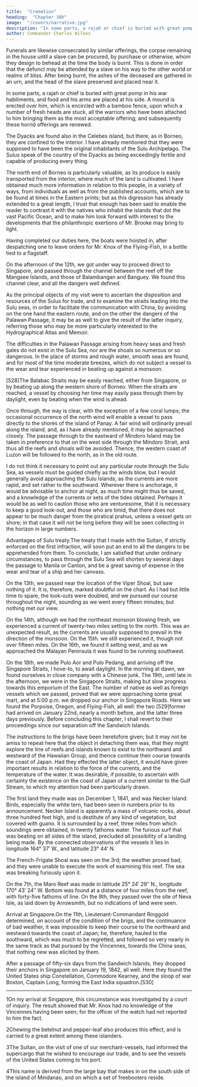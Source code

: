 ```yaml
---
title:  "Cremation"
heading:  "Chapter 38h"
image:  "/covers/narrative.jpg"
description: "In some parts, a rajah or chief is buried with great pomp in his war habiliments, and food and his arms are placed at his side"
author: Commander Charles Wilkes
---
```



Funerals are likewise consecrated by similar offerings, the corpse remaining in the house until a slave can be procured, by purchase or otherwise, whom they design to behead at the time the body is burnt. This is done in order that the defunct may be attended by a slave on his way to the other world or realms of bliss. After being burnt, the ashes of the deceased are gathered in an urn, and the head of the slave preserved and placed near it.

In some parts, a rajah or chief is buried with great pomp in his war habiliments, and food and his arms are placed at his side. A mound is erected over him, which is encircled with a bamboo fence, upon which a number of fresh heads are stuck, all the warriors who have been attached to him bringing them as the most acceptable offering; and subsequently these horrid offerings are renewed.

The Dyacks are found also in the Celebes island, but there, as in Borneo, they are confined to the interior. I have already mentioned that they were supposed to have been the original inhabitants of the Sulu Archipelago. The Sulus speak of the country of the Dyacks as being exceedingly fertile and capable of producing every thing. 

The north end of Borneo is particularly valuable, as its produce is easily transported from the interior, where much of the land is cultivated. I have obtained much more information in relation to this people, in a variety of ways, from individuals as well as from the published accounts, which are to be found at times in the Eastern prints; but as this digression has already extended to a great length, I trust that enough has been said to enable the reader to contrast it with the natives who inhabit the islands that dot the vast Pacific Ocean, and to make him look forward with interest to the developments that the philanthropic exertions of Mr. Brooke may bring to light.

Having completed our duties here, the boats were hoisted in, after despatching one to leave orders for Mr. Knox of the Flying-Fish, in a bottle tied to a flagstaff.

On the afternoon of the 12th, we got under way to proceed direct to Singapore, and passed through the channel between the reef off the Mangsee Islands, and those of Balambangan and Banguey. We found this channel clear, and all the dangers well defined.

As the principal objects of my visit were to ascertain the disposition and resources of the Sulus for trade, and to examine the straits leading into the Sulu seas, in order to facilitate the communication with China, by avoiding on the one hand the eastern route, and on the other the dangers of the Palawan Passage, it may be as well to give the result of the latter inquiry, referring those who may be more particularly interested to the Hydrographical Atlas and Memoir.

The difficulties in the Palawan Passage arising from heavy seas and fresh gales do not exist in the Sulu Sea, nor are the shoals so numerous or so dangerous. In the place of storms and rough water, smooth seas are found, and for most of the time moderate breezes, which do not subject a vessel to the wear and tear experienced in beating up against a monsoon.

[528]The Balabac Straits may be easily reached, either from Singapore, or by beating up along the western shore of Borneo. When the straits are reached, a vessel by choosing her time may easily pass through them by daylight, even by beating when the wind is ahead.

Once through, the way is clear, with the exception of a few coral lumps; the occasional occurrence of the north wind will enable a vessel to pass directly to the shores of the island of Panay. A fair wind will ordinarily prevail along the island, and, as I have already mentioned, it may be approached closely. The passage through to the eastward of Mindoro Island may be taken in preference to that on the west side through the Mindoro Strait, and thus all the reefs and shoals will be avoided. Thence, the western coast of Luzon will be followed to the north, as in the old route.

I do not think it necessary to point out any particular route through the Sulu Sea, as vessels must be guided chiefly as the winds blow, but I would generally avoid approaching the Sulu Islands, as the currents are more rapid, and set rather to the southward. Wherever there is anchorage, it would be advisable to anchor at night, as much time might thus be saved, and a knowledge of the currents or sets of the tides obtained. Perhaps it would be as well to caution those who are venturesome, that it is necessary to keep a good look-out, and those who are timid, that there does not appear to be much danger from the piratical prahus, unless a vessel gets on shore; in that case it will not be long before they will be seen collecting in the horizon in large numbers.

Advantages of Sulu treaty.The treaty that I made with the Sultan, if strictly enforced on the first infraction, will soon put an end to all the dangers to be apprehended from them. To conclude, I am satisfied that under ordinary circumstances, to pass through the Sulu Sea will shorten by several days the passage to Manila or Canton, and be a great saving of expense in the wear and tear of a ship and her canvass.

On the 13th, we passed near the location of the Viper Shoal, but saw nothing of it. It is, therefore, marked doubtful on the chart. As I had but little time to spare, the look-outs were doubled, and we pursued our course throughout the night, sounding as we went every fifteen minutes; but nothing met our view.

On the 14th, although we had the northeast monsoon blowing fresh, we experienced a current of twenty-two miles setting to the north. This was an unexpected result, as the currents are usually supposed to prevail in the direction of the monsoon. On the 15th. we still experienced it, though not over fifteen miles. On the 16th, we found it setting west, and as we approached the Malayan Peninsula it was found to be running southwest.

On the 18th, we made Pulo Aor and Pulo Pedang, and arriving off the Singapore Straits, I hove-to, to await daylight. In the morning at dawn, we found ourselves in close company with a Chinese junk. The 19th, until late in the afternoon, we were in the Singapore Straits, making but slow progress towards this emporium of the East. The number of native as well as foreign vessels which we passed, proved that we were approaching some great mart, and at 5:00 p.m. we dropped our anchor in Singapore Roads. Here we found the Porpoise, Oregon, and Flying-Fish, all well: the two [529]former had arrived on January 22nd, nearly a month before, and the latter three days previously. Before concluding this chapter, I shall revert to their proceedings since our separation off the Sandwich Islands.

The instructions to the brigs have been heretofore given; but it may not be amiss to repeat here that the object in detaching them was, that they might explore the line of reefs and islands known to exist to the northward and westward of the Hawaiian Group, and thence continue their course towards the coast of Japan. Had they effected the latter object, it would have given important results in relation to the force of the currents, and the temperature of the water. It was desirable, if possible, to ascertain with certainty the existence on the coast of Japan of a current similar to the Gulf Stream, to which my attention had been particularly drawn.

The first land they made was on December 1, 1841, and was Necker Island. Birds, especially the white tern, had been seen in numbers prior to its announcement. Necker Island is apparently a mass of volcanic rocks, about three hundred feet high, and is destitute of any kind of vegetation, but covered with guano. It is surrounded by a reef, three miles from which soundings were obtained, in twenty fathoms water. The furious surf that was beating on all sides of the island, precluded all possibility of a landing being made. By the connected observations of the vessels it lies in longitude 164° 37′ W., and latitude 23° 44′ N.

The French-Frigate Shoal was seen on the 3rd; the weather proved bad, and they were unable to execute the work of examining this reef. The sea was breaking furiously upon it.

On the 7th, the Maro Reef was made in latitude 25° 24′ 29″ N., longitude 170° 43′ 24″ W. Bottom was found at a distance of four miles from the reef, with forty-five fathoms of line. On the 8th, they passed over the site of Neva Isle, as laid down by Arrowsmith, but no indications of land were seen.

Arrival at Singapore.On the 11th, Lieutenant-Commandant Ringgold determined, on account of the condition of the brigs, and the continuance of bad weather, it was impossible to keep their course to the northward and westward towards the coast of Japan; he, therefore, hauled to the southward, which was much to be regretted, and followed so very nearly in the same track as that pursued by the Vincennes, towards the China seas, that nothing new was elicited by them.

After a passage of fifty-six days from the Sandwich Islands, they dropped their anchors in Singapore on January 19, 1842, all well. Here they found the United States ship Constellation, Commodore Kearney, and the sloop of war Boston, Captain Long, forming the East India squadron.[530]

---

1On my arrival at Singapore, this circumstance was investigated by a court of inquiry. The result showed that Mr. Knox had no knowledge of the Vincennes having been seen; for the officer of the watch had not reported to him the fact.

2Chewing the betelnut and pepper-leaf also produces this effect, and is carried to a great extent among these islanders.

3The Sultan, on the visit of one of our merchant-vessels, had informed the supercargo that he wished to encourage our trade, and to see the vessels of the United States coming to his port.

4This name is derived from the large bay that makes in on the south side of the island of Mindanao, and on which a set of freebooters reside.
